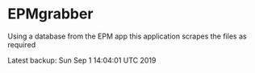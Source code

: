 # EPMgrabber
Using a database from the EPM app this application scrapes the files as required


Latest backup: Sun Sep 1 14:04:01 UTC 2019
